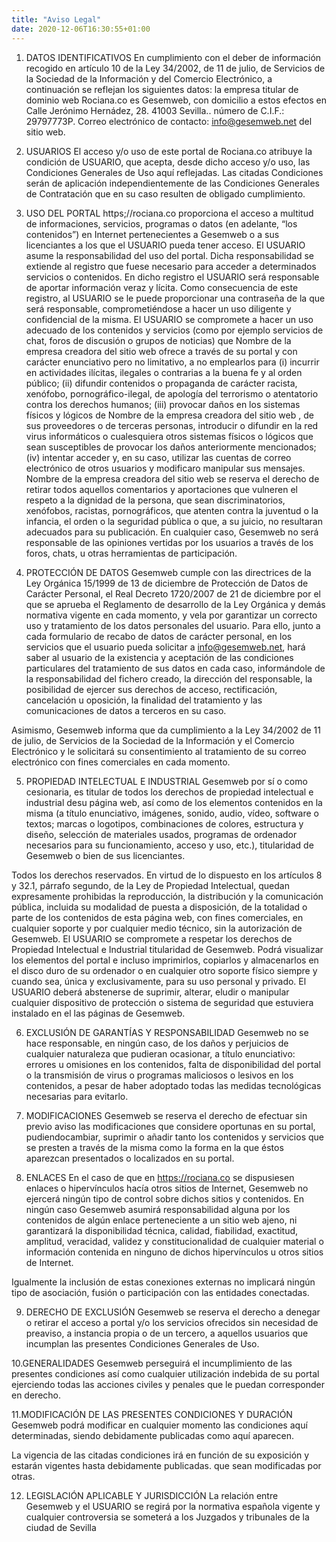 ```yaml
---
title: "Aviso Legal"
date: 2020-12-06T16:30:55+01:00
---
```


1. DATOS IDENTIFICATIVOS
En cumplimiento con el deber de información recogido en artículo 10 de la Ley 34/2002, de 11 de julio, de Servicios de la Sociedad de la Información y del Comercio Electrónico, a continuación se reflejan los siguientes datos: la empresa titular de dominio web Rociana.co es Gesemweb, con domicilio a estos efectos en Calle Jerónimo Hernádez, 28. 41003 Sevilla.. número de C.I.F.: 29797773P. Correo electrónico de contacto: info@gesemweb.net del sitio web.

2. USUARIOS
El acceso y/o uso de este portal de Rociana.co atribuye la condición de USUARIO, que acepta, desde dicho acceso y/o uso, las Condiciones Generales de Uso aquí reflejadas. Las citadas Condiciones serán de aplicación independientemente de las Condiciones Generales de Contratación que en su caso resulten de obligado cumplimiento.

3. USO DEL PORTAL
https;//rociana.co proporciona el acceso a multitud de informaciones, servicios, programas o datos (en adelante, “los contenidos”) en Internet pertenecientes a Gesemweb o a sus licenciantes a los que el USUARIO pueda tener acceso. El USUARIO asume la responsabilidad del uso del portal. Dicha responsabilidad se extiende al registro que fuese necesario para acceder a determinados servicios o contenidos.
En dicho registro el USUARIO será responsable de aportar información veraz y lícita. Como consecuencia de este registro, al USUARIO se le puede proporcionar una contraseña de la que será responsable,
comprometiéndose a hacer un uso diligente y confidencial de la misma. El USUARIO se compromete a hacer un uso adecuado de los contenidos y servicios (como por ejemplo servicios de chat, foros de discusión o grupos de noticias) que Nombre de la empresa creadora del sitio web ofrece a través de su portal y con carácter enunciativo pero no limitativo, a no emplearlos para (i) incurrir en actividades ilícitas, ilegales o contrarias a la buena fe y al orden público; (ii) difundir contenidos o propaganda de carácter racista, xenófobo, pornográfico-ilegal, de apología del terrorismo o atentatorio contra los derechos humanos; (iii) provocar daños en los sistemas físicos y lógicos de Nombre de la empresa creadora del sitio web , de sus proveedores o de terceras personas, introducir o difundir en la red virus informáticos o cualesquiera otros sistemas físicos o lógicos que sean susceptibles de provocar los daños anteriormente mencionados; (iv) intentar acceder y, en su caso, utilizar las cuentas de correo electrónico de otros usuarios y modificaro manipular sus mensajes. Nombre de la empresa creadora del sitio web se reserva el derecho de retirar todos aquellos comentarios y aportaciones que vulneren el respeto a la dignidad de la persona, que sean discriminatorios, xenófobos, racistas, pornográficos, que atenten contra la juventud o la infancia, el orden o la seguridad pública o que, a su juicio, no resultaran adecuados para su publicación. En cualquier caso, Gesemweb no será responsable de las opiniones vertidas por los usuarios a través de los foros, chats, u otras herramientas de participación.

4. PROTECCIÓN DE DATOS
Gesemweb cumple con las directrices de la Ley Orgánica 15/1999 de 13 de diciembre de Protección de Datos de Carácter Personal, el Real Decreto 1720/2007 de 21 de diciembre por el que se aprueba el Reglamento de desarrollo de la Ley Orgánica y demás normativa vigente en cada momento, y vela por garantizar un correcto uso y tratamiento de los datos personales del usuario. Para ello, junto a cada formulario de recabo de datos de carácter personal, en los servicios que el usuario pueda solicitar a info@gesemweb.net, hará saber al usuario de la existencia y aceptación de las condiciones particulares del tratamiento de sus datos en cada caso, informándole de la responsabilidad del fichero creado, la dirección del responsable, la posibilidad de ejercer sus derechos de acceso, rectificación, cancelación u oposición, la finalidad del tratamiento y las comunicaciones de datos a terceros en su caso.

Asimismo, Gesemweb informa que da cumplimiento a la Ley 34/2002 de 11 de julio, de Servicios de la Sociedad de la Información y el Comercio Electrónico y le solicitará su consentimiento al tratamiento de su correo electrónico con fines comerciales en cada momento.

5. PROPIEDAD INTELECTUAL E INDUSTRIAL
Gesemweb por sí o como cesionaria, es titular de todos los derechos de propiedad intelectual e industrial desu página web, así como de los elementos contenidos en la misma (a título enunciativo, imágenes, sonido, audio, vídeo, software o textos; marcas o logotipos, combinaciones de colores, estructura y diseño, selección de materiales usados, programas de ordenador necesarios para su funcionamiento, acceso y uso, etc.), titularidad de Gesemweb o bien de sus licenciantes.

Todos los derechos reservados. En virtud de lo dispuesto en los artículos 8 y 32.1, párrafo segundo, de la Ley de Propiedad Intelectual, quedan expresamente prohibidas la reproducción, la distribución y la comunicación pública, incluida su modalidad de puesta a disposición, de la totalidad o parte de los contenidos de esta página web, con fines comerciales, en cualquier soporte y por cualquier medio técnico, sin la autorización de Gesemweb. El USUARIO se compromete a respetar los derechos de Propiedad Intelectual e Industrial titularidad de Gesemweb. Podrá visualizar los elementos del portal e incluso imprimirlos, copiarlos y almacenarlos en el disco duro de su ordenador o en cualquier otro soporte físico siempre y cuando sea, única y exclusivamente, para su uso personal y privado. El USUARIO deberá abstenerse de suprimir, alterar, eludir o manipular cualquier dispositivo de protección o sistema de seguridad que estuviera instalado en el las páginas de Gesemweb.

6. EXCLUSIÓN DE GARANTÍAS Y RESPONSABILIDAD
Gesemweb no se hace responsable, en ningún caso, de los daños y perjuicios de cualquier naturaleza que pudieran ocasionar, a título enunciativo: errores u omisiones en los contenidos, falta de disponibilidad del portal o la transmisión de virus o programas maliciosos o lesivos en los contenidos, a pesar de haber adoptado todas las medidas tecnológicas necesarias para evitarlo.

7. MODIFICACIONES
Gesemweb se reserva el derecho de efectuar sin previo aviso las modificaciones que considere oportunas en su portal, pudiendocambiar, suprimir o añadir tanto los contenidos y servicios que se presten a través de la misma como la forma en la que éstos aparezcan presentados o localizados en su portal.

8. ENLACES
En el caso de que en https://rociana.co se dispusiesen enlaces o hipervínculos hacía otros sitios de Internet, Gesemweb no ejercerá ningún tipo de control sobre dichos sitios y contenidos. En ningún caso
Gesemweb asumirá responsabilidad alguna por los contenidos de algún enlace perteneciente a un sitio web ajeno, ni garantizará la disponibilidad técnica, calidad, fiabilidad, exactitud, amplitud, veracidad, validez y
constitucionalidad de cualquier material o información contenida en ninguno de dichos hipervínculos u otros sitios de Internet.

Igualmente la inclusión de estas conexiones externas no implicará ningún tipo de asociación, fusión o participación con las entidades conectadas.

9. DERECHO DE EXCLUSIÓN
Gesemweb se reserva el derecho a denegar o retirar el acceso a portal y/o los servicios ofrecidos sin necesidad de preaviso, a instancia propia o de un tercero, a aquellos usuarios que incumplan las presentes Condiciones Generales de Uso.

10.GENERALIDADES
Gesemweb perseguirá el incumplimiento de las presentes condiciones así como cualquier utilización indebida de su portal ejerciendo todas las acciones civiles y penales que le puedan corresponder en derecho.

11.MODIFICACIÓN DE LAS PRESENTES CONDICIONES Y DURACIÓN
Gesemweb podrá modificar en cualquier momento las condiciones aquí determinadas, siendo debidamente publicadas como aquí aparecen.

La vigencia de las citadas condiciones irá en función de su exposición y estarán vigentes hasta debidamente publicadas. que sean modificadas por otras.

12. LEGISLACIÓN APLICABLE Y JURISDICCIÓN
La relación entre Gesemweb y el USUARIO se regirá por la normativa española vigente y cualquier controversia se someterá a los Juzgados y tribunales de la ciudad de Sevilla